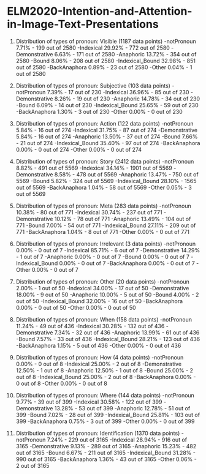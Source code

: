 # ELM2020-Intention-and-Attention-in-Image-Text-Presentations

1. Distribution of types of pronoun: Visible (1187 data points)
  -notPronoun               7.71% - 199 out of 2580
  -Indexical               29.92% - 772 out of 2580
  -Demonstrative            6.63% - 171 out of 2580
  -Anaphoric               13.72% - 354 out of 2580
  -Bound                    8.06% - 208 out of 2580
  -Indexical_Bound         32.98% - 851 out of 2580
  -BackAnaphora             0.89% - 23 out of 2580
  -Other                    0.04% - 1 out of 2580

2. Distribution of types of pronoun: Subjective (103 data points)
  -notPronoun               7.39% - 17 out of 230
  -Indexical               36.96% - 85 out of 230
  -Demonstrative            8.26% - 19 out of 230
  -Anaphoric               14.78% - 34 out of 230
  -Bound                    6.09% - 14 out of 230
  -Indexical_Bound         25.65% - 59 out of 230
  -BackAnaphora             1.30% - 3 out of 230
  -Other                    0.00% - 0 out of 230
  
3. Distribution of types of pronoun: Action (122 data points)
  -notPronoun               5.84% - 16 out of 274
  -Indexical               31.75% - 87 out of 274
  -Demonstrative            5.84% - 16 out of 274
  -Anaphoric               13.50% - 37 out of 274
  -Bound                    7.66% - 21 out of 274
  -Indexical_Bound         35.40% - 97 out of 274
  -BackAnaphora             0.00% - 0 out of 274
  -Other                    0.00% - 0 out of 274
  
4. Distribution of types of pronoun: Story (2412 data points)
  -notPronoun               8.82% - 491 out of 5569
  -Indexical               34.14% - 1901 out of 5569
  -Demonstrative            8.58% - 478 out of 5569
  -Anaphoric               13.47% - 750 out of 5569
  -Bound                    5.82% - 324 out of 5569
  -Indexical_Bound         28.10% - 1565 out of 5569
  -BackAnaphora             1.04% - 58 out of 5569
  -Other                    0.05% - 3 out of 5569
  
5. Distribution of types of pronoun: Meta (283 data points)
  -notPronoun              10.38% - 80 out of 771
  -Indexical               30.74% - 237 out of 771
  -Demonstrative           10.12% - 78 out of 771
  -Anaphoric               13.49% - 104 out of 771
  -Bound                    7.00% - 54 out of 771
  -Indexical_Bound         27.11% - 209 out of 771
  -BackAnaphora             1.04% - 8 out of 771
  -Other                    0.00% - 0 out of 771
  
6. Distribution of types of pronoun: Irrelevant (3 data points)
  -notPronoun               0.00% - 0 out of 7
  -Indexical               85.71% - 6 out of 7
  -Demonstrative           14.29% - 1 out of 7
  -Anaphoric                0.00% - 0 out of 7
  -Bound                    0.00% - 0 out of 7
  -Indexical_Bound          0.00% - 0 out of 7
  -BackAnaphora             0.00% - 0 out of 7
  -Other                    0.00% - 0 out of 7
  
7. Distribution of types of pronoun: Other (20 data points)
  -notPronoun               2.00% - 1 out of 50
  -Indexical               34.00% - 17 out of 50
  -Demonstrative           18.00% - 9 out of 50
  -Anaphoric               10.00% - 5 out of 50
  -Bound                    4.00% - 2 out of 50
  -Indexical_Bound         32.00% - 16 out of 50
  -BackAnaphora             0.00% - 0 out of 50
  -Other                    0.00% - 0 out of 50
  
8. Distribution of types of pronoun: When (158 data points)
  -notPronoun              11.24% - 49 out of 436
  -Indexical               30.28% - 132 out of 436
  -Demonstrative            7.34% - 32 out of 436
  -Anaphoric               13.99% - 61 out of 436
  -Bound                    7.57% - 33 out of 436
  -Indexical_Bound         28.21% - 123 out of 436
  -BackAnaphora             1.15% - 5 out of 436
  -Other                    0.00% - 0 out of 436
  
9. Distribution of types of pronoun: How (4 data points)
  -notPronoun               0.00% - 0 out of 8
  -Indexical               25.00% - 2 out of 8
  -Demonstrative           12.50% - 1 out of 8
  -Anaphoric               12.50% - 1 out of 8
  -Bound                   25.00% - 2 out of 8
  -Indexical_Bound         25.00% - 2 out of 8
  -BackAnaphora             0.00% - 0 out of 8
  -Other                    0.00% - 0 out of 8
  
10. Distribution of types of pronoun: Where (144 data points)
  -notPronoun               9.77% - 39 out of 399
  -Indexical               30.58% - 122 out of 399
  -Demonstrative           13.28% - 53 out of 399
  -Anaphoric               12.78% - 51 out of 399
  -Bound                    7.02% - 28 out of 399
  -Indexical_Bound         25.81% - 103 out of 399
  -BackAnaphora             0.75% - 3 out of 399
  -Other                    0.00% - 0 out of 399
  
11. Distribution of types of pronoun: Identification (1370 data points)
  -notPronoun               7.24% - 229 out of 3165
  -Indexical               28.94% - 916 out of 3165
  -Demonstrative            9.13% - 289 out of 3165
  -Anaphoric               15.23% - 482 out of 3165
  -Bound                    6.67% - 211 out of 3165
  -Indexical_Bound         31.28% - 990 out of 3165
  -BackAnaphora             1.36% - 43 out of 3165
  -Other                    0.06% - 2 out of 3165


